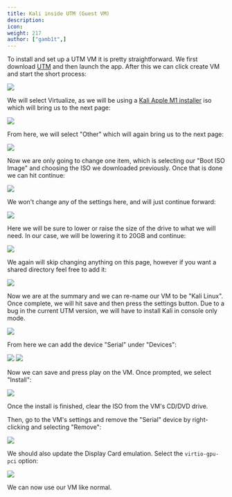 ```yaml
---
title: Kali inside UTM (Guest VM)
description:
icon:
weight: 217
author: ["gamb1t",]
---
```


To install and set up a UTM VM it is pretty straightforward. We first download [UTM](https://mac.getutm.app/) and then launch the app. After this we can click create VM and start the short process:

![](utm-setup-2.png)

We will select Virtualize, as we will be using a [Kali Apple M1 installer](/get-kali/#kali-installer-images) iso which will bring us to the next page:

![](utm-setup-3.png)

From here, we will select "Other" which will again bring us to the next page:

![](utm-setup-4.png)

Now we are only going to change one item, which is selecting our "Boot ISO Image" and choosing the ISO we downloaded previously. Once that is done we can hit continue:

![](utm-setup-5.png)

We won't change any of the settings here, and will just continue forward:

![](utm-setup-6.png)

Here we will be sure to lower or raise the size of the drive to what we will need. In our case, we will be lowering it to 20GB and continue:

![](utm-setup-7.png)

We again will skip changing anything on this page, however if you want a shared directory feel free to add it:

![](utm-setup-8.png)

Now we are at the summary and we can re-name our VM to be "Kali Linux". Once complete, we will hit save and then press the settings button. Due to a bug in the current UTM version, we will have to install Kali in console only mode.

![](utm-setup-9.png)

From here we can add the device "Serial" under "Devices":

![](utm-setup-10.png)
![](utm-setup-10.5.png)

Now we can save and press play on the VM. Once prompted, we select "Install":

![](utm-setup-11.png)

Once the install is finished, clear the ISO from the VM's CD/DVD drive. 

Then, go to the VM's settings and remove the "Serial" device by right-clicking and selecting "Remove":

![](utm-setup-12.png)

We should also update the Display Card emulation. Select the `virtio-gpu-pci`
option:

![](utm-setup-13.png)

We can now use our VM like normal.
